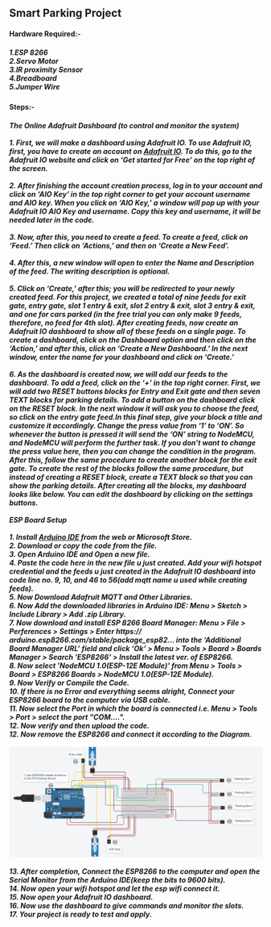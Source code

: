 <h2>Smart Parking Project</h2>
<h4>Hardware Required:-</h4>
<h5>1.ESP 8266<br>2.Servo Motor<br>3.IR proximity Sensor<br>4.Breadboard<br>5.Jumper Wire<br></h5>
<h4>Steps:-</h4>
<h5>The Online Adafruit Dashboard (to control and monitor the system)<br><br>
1. First, we will make a dashboard using Adafruit IO. To use Adafruit IO, first, you have to create an account on <a href="https://accounts.adafruit.com/users/sign_in">Adafruit IO</a>. To do this, go to the Adafruit IO website and click on ‘Get started for Free’ on the top right of the screen.<br><br>
2. After finishing the account creation process, log in to your account and click on ‘AIO Key’ in the top right corner to get your account username and AIO key. When you click on ‘AIO Key,’ a window will pop up with your Adafruit IO AIO Key and username. Copy this key and username, it will be needed later in the code.<br><br>
3. Now, after this, you need to create a feed. To create a feed, click on ‘Feed.’ Then click on ‘Actions,’ and then on ‘Create a New Feed’.<br><br>
4. After this, a new window will open to enter the Name and Description of the feed. The writing description is optional.<br><br>
5. Click on ‘Create,’ after this; you will be redirected to your newly created feed. For this project, we created a total of nine feeds for exit gate, entry gate, slot 1 entry & exit, slot 2 entry & exit, slot 3 entry & exit, and one for cars parked (in the free trial you can only make 9 feeds, therefore, no feed for 4th slot). After creating feeds, now create an Adafruit IO dashboard to show all of these feeds on a single page. To create a dashboard, click on the Dashboard option and then click on the ‘Action,’ and after this, click on ‘Create a New Dashboard.’ In the next window, enter the name for your dashboard and click on ‘Create.’<br><br>
6. As the dashboard is created now, we will add our feeds to the dashboard. To add a feed, click on the ‘+’ in the top right corner. First, we will add two RESET buttons blocks for Entry and Exit gate and then seven TEXT blocks for parking details. To add a button on the dashboard click on the RESET block. In the next window it will ask you to choose the feed, so click on the entry gate feed.In this final step, give your block a title and customize it accordingly. Change the press value from ‘1’ to ‘ON’. So whenever the button is pressed it will send the ‘ON’ string to NodeMCU, and NodeMCU will perform the further task. If you don’t want to change the press value here, then you can change the condition in the program. After this, follow the same procedure to create another block for the exit gate. To create the rest of the blocks follow the same procedure, but instead of creating a RESET block, create a TEXT block so that you can show the parking details. After creating all the blocks, my dashboard looks like below. You can edit the dashboard by clicking on the settings buttons.<br><br>
ESP Board Setup<br><br>
1. Install <a href="https://apps.microsoft.com/detail/9nblggh4rsd8?hl=en-us&gl=US">Arduino IDE</a> from the web or Microsoft Store.<br>
2. Download or copy the code from the file.<br>
3. Open Arduino IDE and Open a new file.<br>
4. Paste the code here in the new file u just created. Add your wifi hotspot credential and the feeds u just created in the Adafruit IO dashboard into code line no. 9, 10, and 46 to 56(add mqtt name u used while creating feeds).<br>
5. Now Download Adafruit MQTT and Other Libraries.<br>
6. Now Add the downloaded libraries in Arduino IDE: Menu > Sketch > Include Library > Add .zip Library.<br>
7. Now download and install ESP 8266 Board Manager: Menu > File > Perferences > Settings > Enter https:// arduino.esp8266.com/stable/package_esp82... into the ‘Additional Board Manager URL’ field and click ‘Ok’ > Menu > Tools > Board > Boards Manager > Search 'ESP8266' > Install the latest ver. of ESP8266.<br>
8. Now select 'NodeMCU 1.0(ESP-12E Module)' from Menu > Tools > Board > ESP8266 Boards > NodeMCU 1.0(ESP-12E Module).<br>
9. Now Verify or Compile the Code.<br>
10. If there is no Error and everything seems alright, Connect your ESP8266 board to the computer via USB cable.<br>
11. Now select the Port in which the board is connected i.e. Menu > Tools > Port > select the port "COM....".<br>
12. Now verify and then upload the code.<br>
12. Now remove the ESP8266 and connect it according to the Diagram.<br><br>
  <img src="./Screenshot .png"><br><br>
13. After completion, Connect the ESP8266 to the computer and open the Serial Monitor from the Arduino IDE(keep the bits to 9600 bits).<br>
14. Now open your wifi hotspot and let the esp wifi connect it.<br>
15. Now open your Adafruit IO dashboard.<br>
16. Now use the dashboard to give commands and monitor the slots.<br>
17. Your project is ready to test and apply.</h5>
